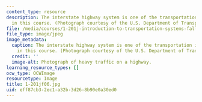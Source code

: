 ```yaml
---
content_type: resource
description: The interstate highway system is one of the transportation issues discussed
  in this course. (Photograph courtesy of the U.S. Department of Transportation.)
file: /media/courses/1-201j-introduction-to-transportation-systems-fall-2006/eff87cb32ec1a32b3d268b90e0a30ed0_1-201jf06.jpg
file_type: image/jpeg
image_metadata:
  caption: The interstate highway system is one of the transportation issues discussed
    in this course. (Photograph courtesy of the U.S. Department of Transportation.)
  credit: ''
  image-alt: Photograph of heavy traffic on a highway.
learning_resource_types: []
ocw_type: OCWImage
resourcetype: Image
title: 1-201jf06.jpg
uid: eff87cb3-2ec1-a32b-3d26-8b90e0a30ed0
---
```


